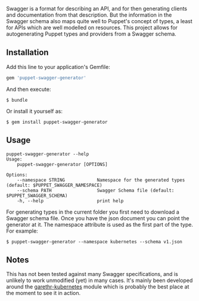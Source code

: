 Swagger is a format for describing an API, and for then generating
clients and documentation from that description. But the information in
the Swagger schema also maps quite well to Puppet's concept of types, a
least for APIs which are well modelled on resources. This project allows
for autogenerating Puppet types and providers from a Swagger schema.

## Installation

Add this line to your application's Gemfile:

```ruby
gem 'puppet-swagger-generator'
```

And then execute:

    $ bundle

Or install it yourself as:

    $ gem install puppet-swagger-generator

## Usage

```
puppet-swagger-generator --help
Usage:
    puppet-swagger-generator [OPTIONS]

Options:
    --namespace STRING            Namespace for the generated types
(default: $PUPPET_SWAGGER_NAMESPACE)
    --schema PATH                 Swagger Schema file (default:
$PUPPET_SWAGGER_SCHEMA)
    -h, --help                    print help
```

For generating types in the current folder you first need to download a
Swagger schema file. Once you have the json document you can point the
generator at it. The namespace attribute is used as the first part of
the type. For example:

    $ puppet-swagger-generator --namespace kubernetes --schema v1.json


## Notes

This has not been tested against many Swagger specifications, and is
unlikely to work unmodified (yet) in many cases. It's mainly been
developed around the
[garethr-kubernetes](https://github.com/garethr/garethr-kubernetes)
module which is probably the best place at the moment to see it in
action.


